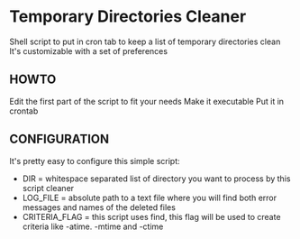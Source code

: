 Temporary Directories Cleaner
=====================
Shell script to put in cron tab to keep a list of temporary directories clean
It's customizable with a set of preferences

HOWTO
-----
Edit the first part of the script to fit your needs
Make it executable
Put it in crontab


CONFIGURATION
-------------
It's pretty easy to configure this simple script:

*  DIR = whitespace separated list of directory you want to process by this script cleaner
*  LOG_FILE = absolute path to a text file where you will find both error messages and names of the deleted files
*  CRITERIA_FLAG = this script uses find, this flag will be used to create criteria like -atime. -mtime and -ctime
